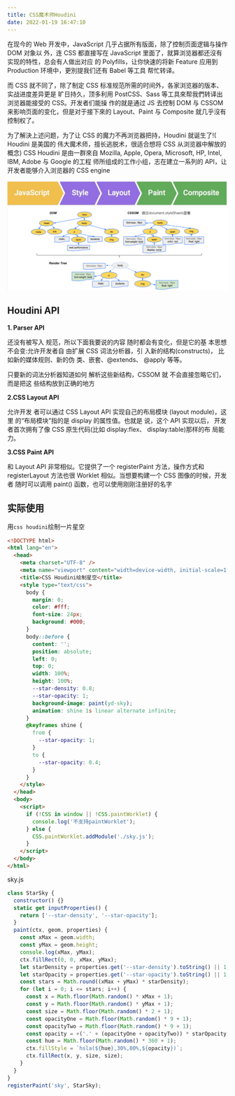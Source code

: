 ```yaml
---
title: CSS魔术师Houdini
date: 2022-01-19 16:47:10
---
```


在现今的 Web 开发中，JavaScript 几乎占据所有版面，除了控制页面逻辑与操作 DOM 对象以 外，连 CSS 都直接写在 JavaScript 里面了，就算浏览器都还沒有实现的特性，总会有人做出对应 的 Polyfills，让你快速的将新 Feature 应用到 Production 环境中，更別提我们还有 Babel 等工具 帮忙转译。

而 CSS 就不同了，除了制定 CSS 标准规范所需的时间外，各家浏览器的版本、实战进度差异更是 旷日持久，顶多利用 PostCSS、Sass 等工具來帮我們转译出浏览器能接受的 CSS。开发者们能操 作的就是通过 JS 去控制 DOM 与 CSSOM 来影响页面的变化，但是对于接下來的 Layout、Paint 与 Composite 就几乎沒有控制权了。

为了解決上述问题，为了让 CSS 的魔力不再浏览器把持，Houdini 就诞生了!( Houdini 是美国的 伟大魔术师，擅长逃脱术，很适合想将 CSS 从浏览器中解放的概念)
CSS Houdini 是由一群來自 Mozilla, Apple, Opera, Microsoft, HP, Intel, IBM, Adobe 与 Google 的工程 师所组成的工作小组，志在建立一系列的 API，让开发者能够介入浏览器的 CSS engine

<!-- ![houdini](/css/houdini.png) -->
<img src='../../assets/css/houdini.png'/>

## Houdini API

**1. Parser API**

还没有被写入 规范，所以下面我要说的内容 随时都会有变化，但是它的基 本思想不会变:允许开发者自 由扩展 CSS 词法分析器，引 入新的结构(constructs)， 比如新的媒体规则、新的伪 类、嵌套、@extends、 @apply 等等。

只要新的词法分析器知道如何 解析这些新结构，CSSOM 就 不会直接忽略它们，而是把这 些结构放到正确的地方

**2.CSS Layout API**

允许开发 者可以通过 CSS Layout API 实现自己的布局模块 (layout module)，这里 的“布局模块”指的是 display 的属性值。也就是 说，这个 API 实现以后， 开发者首次拥有了像 CSS 原生代码(比如 display:flex、 display:table)那样的布 局能力。

**3.CSS Paint API**

和 Layout API 非常相似。它提供了一个 registerPaint 方法，操作方式和 registerLayout 方法也很 Worklet 相似。当想要构建一个 CSS 图像的时候，开发者 随时可以调用 paint() 函数，也可以使用刚刚注册好的名字

## 实际使用

用`css houdini`绘制一片星空

```html
<!DOCTYPE html>
<html lang="en">
  <head>
    <meta charset="UTF-8" />
    <meta name="viewport" content="width=device-width, initial-scale=1.0" />
    <title>CSS Houdini绘制星空</title>
    <style type="text/css">
      body {
        margin: 0;
        color: #fff;
        font-size: 24px;
        background: #000;
      }
      body::before {
        content: '';
        position: absolute;
        left: 0;
        top: 0;
        width: 100%;
        height: 100%;
        --star-density: 0.8;
        --star-opacity: 1;
        background-image: paint(yd-sky);
        animation: shine 1s linear alternate infinite;
      }
      @keyframes shine {
        from {
          --star-opacity: 1;
        }
        to {
          --star-opacity: 0.4;
        }
      }
    </style>
  </head>
  <body>
    <script>
      if (!CSS in window || !CSS.paintWorklet) {
        console.log('不支持paintWorklet');
      } else {
        CSS.paintWorklet.addModule('./sky.js');
      }
    </script>
  </body>
</html>
```

sky.js

```js
class StarSky {
  constructor() {}
  static get inputProperties() {
    return ['--star-density', '--star-opacity'];
  }
  paint(ctx, geom, properties) {
    const xMax = geom.width;
    const yMax = geom.height;
    console.log(xMax, yMax);
    ctx.fillRect(0, 0, xMax, yMax);
    let starDensity = properties.get('--star-density').toString() || 1;
    let starOpacity = properties.get('--star-opacity').toString() || 1;
    const stars = Math.round((xMax + yMax) * starDensity);
    for (let i = 0; i <= stars; i++) {
      const x = Math.floor(Math.random() * xMax + 1);
      const y = Math.floor(Math.random() * yMax + 1);
      const size = Math.floor(Math.random() * 2 + 1);
      const opacityOne = Math.floor(Math.random() * 9 + 1);
      const opacityTwo = Math.floor(Math.random() * 9 + 1);
      const opacity = +('.' + (opacityOne + opacityTwo)) * starOpacity;
      const hue = Math.floor(Math.random() * 360 + 1);
      ctx.fillStyle = `hsla(${hue},30%,80%,${opacity})`;
      ctx.fillRect(x, y, size, size);
    }
  }
}
registerPaint('sky', StarSky);
```
